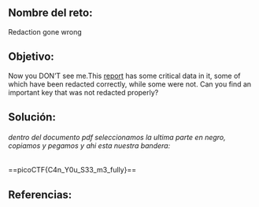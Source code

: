 ## Nombre del reto:
Redaction gone wrong

## Objetivo:
Now you DON’T see me.This [report](https://artifacts.picoctf.net/c/264/Financial_Report_for_ABC_Labs.pdf) has some critical data in it, some of which have been redacted correctly, while some were not. Can you find an important key that was not redacted properly?

## Solución:
###### dentro del documento pdf seleccionamos la ultima parte en negro, copiamos y pegamos y ahi esta nuestra bandera:
==picoCTF{C4n_Y0u_S33_m3_fully}==

## Referencias: